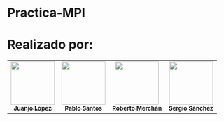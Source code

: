 # Practica-MPI

# Realizado por:
<table>
  <td align="center"><a href="https://github.com/JuanjoLopez19"><img src="https://avatars.githubusercontent.com/u/92031193?v=4" width="100px;" alt=""/><br /><sub><b>Juanjo López</b></sub></a><br /> 
  <td align="center"><a href="https://github.com/pablosbl"><img src="https://avatars.githubusercontent.com/u/84237179?v=4" width="100px;" alt=""/><br /><sub><b>Pablo Santos</b></sub></a><br /> 
  <td align="center"><a href="https://github.com/robertomergon"><img src="https://avatars.githubusercontent.com/u/92520941?v=4" width="100px;" alt=""/><br /><sub><b>Roberto Merchán</b></sub></a><br /> 
  <td align="center"><a href="https://github.com/sergiosg1504"><img src="https://avatars.githubusercontent.com/u/92520473?v=4" width="100px;" alt=""/><br /><sub><b>Sergio Sánchez</b></sub></a><br /> 
</table>
